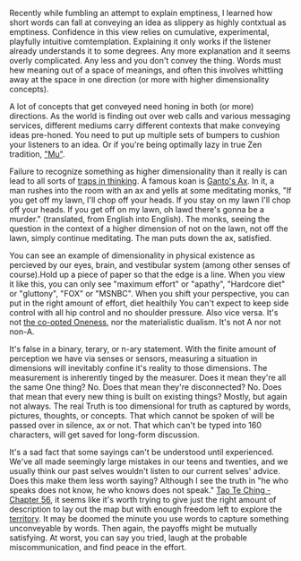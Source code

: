 Recently while fumbling an attempt to explain emptiness, I learned how short words can fall at conveying an idea as slippery as highly contxtual as emptiness. Confidence in this view relies on cumulative, experimental, playfully intuitive comtemplation. Explaining it only works if the listener already understands it to some degrees. Any more explanation and it seems overly complicated. Any less and you don't convey the thing. Words must hew meaning out of a space of meanings, and often this involves whittling away at the space in one direction (or more with higher dimensionality concepts). 

A lot of concepts that get conveyed need honing in both (or more) directions. As the world is finding out over web calls and various messaging services, different mediums carry different contexts that make conveying ideas pre-honed. You need to put up multiple sets of bumpers to cushion your listeners to an idea. Or if you're being optimally lazy in true Zen tradition, ["Mu"](https://www.lionsroar.com/does-a-dog-have-buddhanature-well-yes-and-no/).

Failure to recognize something as higher dimensionality than it really is can lead to all sorts of [traps in thinking](https://slatestarcodex.com/2014/03/24/should-you-reverse-any-advice-you-hear/). A famous koan is [Ganto's Ax](https://www.buddhistdoor.net/features/logical-tolerance-in-buddhism). In it, a man rushes into the room with an ax and yells at some meditating monks, "If you get off my lawn, I'll chop off your heads. If you stay on my lawn I'll chop off your heads. If you get off on my lawn, oh lawd there's gonna be a murder." (translated, from English into English). The monks, seeing the question in the context of a higher dimension of not on the lawn, not off the lawn, simply continue meditating. The man puts down the ax, satisfied. 

You can see an example of dimensionality in physical existence as percieved by our eyes, brain, and vestibular system (among other senses of course).Hold up a piece of paper so that the edge is a line. When you view it like this, you can only see "maximum effort" or "apathy", "Hardcore diet" or "gluttony", "FOX" or "MSNBC". When you shift your perspective, you can put in the right amount of effort, diet healthily You can't expect to keep side control with all hip control and no shoulder pressure. Also vice versa. It's not [the co-opted Oneness](https://tricycle.org/magazine/we-are-not-one/), nor the materialistic dualism. It's not A nor not non-A. 
 
It's false in a binary, terary, or n-ary statement. With the finite amount of perception we have via senses or sensors, measuring a situation in dimensions will inevitably confine it's reality to those dimensions. The measurement is inherently tinged by the measurer. Does it mean they're all the same One thing? No. Does that mean they're disconnected? No. Does that mean that every new thing is built on existing things? Mostly, but again not always. The real Truth is too dimensional for truth as captured by words, pictures, thoughts, or concepts. That which cannot be spoken of will be passed over in silence, ax or not. That which can't be typed into 160 characters, will get saved for long-form discussion.

It's a sad fact that some sayings can't be understood until experienced. We've all made seemingly large mistakes in our teens and twenties, and we usually think our past selves wouldn't listen to our current selves' advice. Does this make them less worth saying? Although I see the truth in "he who speaks does not know, he who knows does not speak." [Tao Te Ching - Chapter 56](http://www.with.org/tao_te_ching_en.pdf), it seems like it's worth trying to give just the right amount of description to lay out the map but with enough freedom left to explore the [territory](https://rationalwiki.org/wiki/Mistaking_the_map_for_the_territory). It may be doomed the minute you use words to capture something unconveyable by words. Then again, the payoffs might be mutually satisfying. At worst, you can say you tried, laugh at the probable miscommunication, and find peace in the effort.